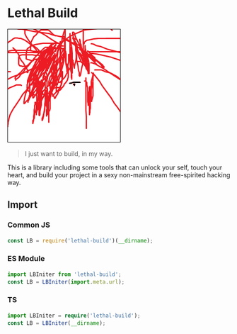 # Lethal Build

![logo](lib/logo.png)

> I just want to build, in my way.

This is a library including some tools that can unlock your self, touch your heart, and build your project in a sexy non-mainstream free-spirited hacking way.

## Import

### Common JS

```js
const LB = require('lethal-build')(__dirname);
```

### ES Module

```js
import LBIniter from 'lethal-build';
const LB = LBIniter(import.meta.url);
```

### TS

```ts
import LBIniter = require('lethal-build');
const LB = LBIniter(__dirname);
```
